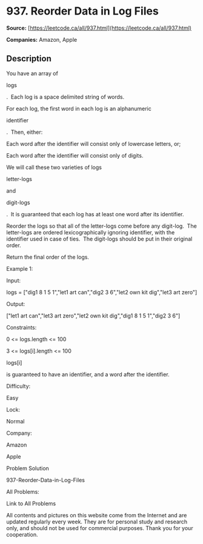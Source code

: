 # 937. Reorder Data in Log Files

**Source:** [https://leetcode.ca/all/937.html](https://leetcode.ca/all/937.html)

**Companies:** Amazon, Apple

## Description

You have an array of

logs

.  Each log is a space delimited string of words.

For each log, the first word in each log is an alphanumeric

identifier

.  Then,
        either:

Each word after the identifier will consist only of lowercase letters, or;

Each word after the identifier will consist only of digits.

We will call these two varieties of logs

letter-logs

and

digit-logs

. 
        It is guaranteed that each log has at least one word after its identifier.

Reorder the logs so that all of the letter-logs come before any digit-log.  The
        letter-logs are ordered lexicographically ignoring identifier, with the identifier used in
        case of ties.  The digit-logs should be put in their original order.

Return the final order of the logs.

Example 1:

Input:

logs = ["dig1 8 1 5 1","let1 art can","dig2 3 6","let2 own kit dig","let3 art zero"]

Output:

["let1 art can","let3 art zero","let2 own kit dig","dig1 8 1 5 1","dig2 3 6"]

Constraints:

0 <= logs.length <= 100

3 <= logs[i].length <= 100

logs[i]

is guaranteed to have an identifier, and a word after the
            identifier.

Difficulty:

Easy

Lock:

Normal

Company:

Amazon

Apple

Problem Solution

937-Reorder-Data-in-Log-Files

All Problems:

Link to All Problems

All contents and pictures on this website come from the Internet and are updated regularly every week. They are for personal study and research only, and should not be used for commercial purposes. Thank you for your cooperation.

